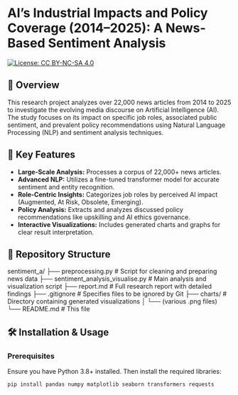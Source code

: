 # AI’s Industrial Impacts and Policy Coverage (2014–2025): A News-Based Sentiment Analysis

[![License: CC BY-NC-SA 4.0](https://img.shields.io/badge/License-CC_BY--NC--SA_4.0-lightgrey.svg)](https://creativecommons.org/licenses/by-nc-sa/4.0/)

## 📌 Overview
This research project analyzes over 22,000 news articles from 2014 to 2025 to investigate the evolving media discourse on Artificial Intelligence (AI). The study focuses on its impact on specific job roles, associated public sentiment, and prevalent policy recommendations using Natural Language Processing (NLP) and sentiment analysis techniques.

## 🎯 Key Features
- **Large-Scale Analysis:** Processes a corpus of 22,000+ news articles.
- **Advanced NLP:** Utilizes a fine-tuned transformer model for accurate sentiment and entity recognition.
- **Role-Centric Insights:** Categorizes job roles by perceived AI impact (Augmented, At Risk, Obsolete, Emerging).
- **Policy Analysis:** Extracts and analyzes discussed policy recommendations like upskilling and AI ethics governance.
- **Interactive Visualizations:** Includes generated charts and graphs for clear result interpretation.

## 📂 Repository Structure
sentiment_a/
├── preprocessing.py # Script for cleaning and preparing news data
├── sentiment_analysis_visualise.py # Main analysis and visualization script
├── report.md # Full research report with detailed findings
├── .gitignore # Specifies files to be ignored by Git
├── charts/ # Directory containing generated visualizations
│ └── (various .png files)
└── README.md # This file


## 🛠️ Installation & Usage

### Prerequisites
Ensure you have Python 3.8+ installed. Then install the required libraries:
```bash
pip install pandas numpy matplotlib seaborn transformers requests
